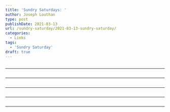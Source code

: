 ```yaml
---
title: 'Sundry Saturdays: '
author: Joseph Louthan
type: post
publishDate: 2021-03-13
url: /sundry-saturday/2021-03-13-sundry-saturday/
categories:
  - Links
tags:
  - 'Sundry Saturday'
draft: true
---
```


##


------

##


------

##


------

##


------

##


------


